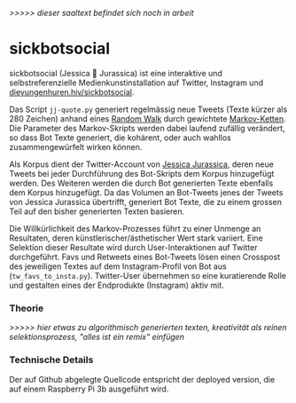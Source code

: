 *>>>>> dieser saaltext befindet sich noch in arbeit*

# sickbotsocial

sickbotsocial (Jessica 🤖 Jurassica) ist eine interaktive und selbstreferenzielle Medienkunstinstallation auf Twitter, Instagram und [dieyungenhuren.hiv/sickbotsocial](http://www.dieyungenhuren.hiv/sickbotsocial/index2.php). 

Das Script `jj-quote.py` generiert regelmässig neue Tweets (Texte kürzer als 280 Zeichen) anhand eines [Random Walk](https://de.wikipedia.org/wiki/Random_Walk) durch gewichtete [Markov-Ketten](https://de.wikipedia.org/wiki/Markow-Kette). Die Parameter des Markov-Skripts werden dabei laufend zufällig verändert, so dass Bot Texte generiert, die kohärent, oder auch wahllos zusammengewürfelt wirken können. 

Als Korpus dient der Twitter-Account von [Jessica Jurassica](http://www.twitter.com/sickbutsocial), deren neue Tweets bei jeder Durchführung des Bot-Skripts dem Korpus hinzugefügt werden. Des Weiteren werden die durch Bot generierten Texte ebenfalls dem Korpus hinzugefügt. Da das Volumen an Bot-Tweets jenes der Tweets von Jessica Jurassica übertrifft, generiert Bot Texte, die zu einem grossen Teil auf den bisher generierten Texten basieren.

Die Willkürlichkeit des Markov-Prozesses führt zu einer Unmenge an Resultaten, deren künstlerischer/ästhetischer Wert stark variiert. Eine Selektion dieser Resultate wird durch User-Interaktionen auf Twitter durchgeführt. Favs und Retweets eines Bot-Tweets lösen einen Crosspost des jeweiligen Textes auf dem Instagram-Profil von Bot aus (`tw_favs_to_insta.py`). Twitter-User übernehmen so eine kuratierende Rolle und gestalten eines der Endprodukte (Instagram) aktiv mit. 

### Theorie

*>>>>> hier etwas zu algorithmisch generierten texten, kreativität als reinen selektionsprozess, "alles ist ein remix" einfügen*

### Technische Details

Der auf Github abgelegte Quellcode entspricht der deployed version, die auf einem Raspberry Pi 3b ausgeführt wird. 
